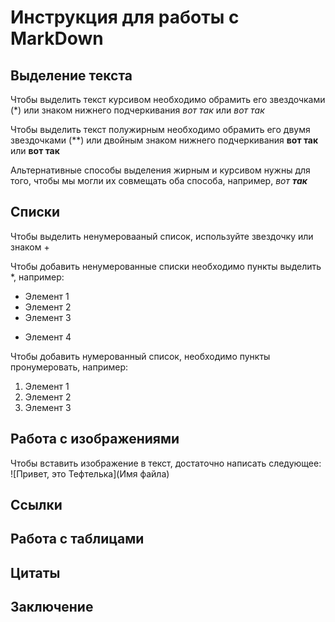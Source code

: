 # Инструкция для работы с MarkDown

## Выделение текста

Чтобы выделить текст курсивом необходимо обрамить его звездочками (*) или знаком нижнего подчеркивания *вот так* или _вот так_

Чтобы выделить текст полужирным необходимо обрамить его двумя звездочками (**) или двойным знаком нижнего подчеркивания **вот так** или __вот так__

Альтернативные способы выделения жирным и курсивом нужны для того, чтобы мы могли их совмещать оба способа, например, _вот **так**_


## Cписки

Чтобы выделить ненумеровааный список, используйте звездочку или знаком  +

Чтобы добавить ненумерованные списки необходимо пункты выделить *, например:
* Элемент 1
* Элемент 2
* Элемент 3
+ Элемент 4

Чтобы добавить нумерованный список, необходимо пункты пронумеровать, например:
1. Элемент 1
2. Элемент 2
3. Элемент 3

## Работа с изображениями

Чтобы вставить изображение в текст, достаточно написать следующее:
![Привет, это Тефтелька](Имя файла)

## Ссылки

## Работа с таблицами

## Цитаты

## Заключение